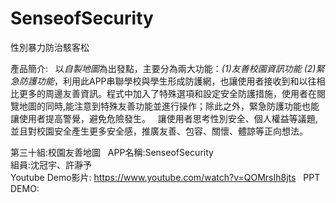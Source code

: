 # SenseofSecurity
性別暴力防治駭客松  

產品簡介:  
 以*自製地圖*為出發點，主要分為兩大功能：*(1)友善校園資訊功能 (2)緊急防護功能*，利用此APP串聯學校與學生形成防護網，也讓使用者接收到和以往相比更多的周邊友善資訊。程式中加入了特殊選項和設定安全防護措施，使用者在閱覽地圖的同時,能注意到特殊友善功能並進行操作；除此之外，緊急防護功能也能讓使用者提高警覺，避免危險發生。  
 讓使用者思考性別安全、個人權益等議題,並且對校園安全產生更多安全感，推廣友善、包容、關懷、體諒等正向想法。


第三十組:校園友善地圖  
APP名稱:SenseofSecurity  
組員:沈冠宇、許瀞予  
Youtube Demo影片: https://www.youtube.com/watch?v=QOMrsIh8jts  
PPT DEMO:
